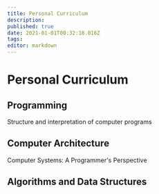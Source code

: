 ```yaml
---
title: Personal Curriculum
description: 
published: true
date: 2021-01-01T00:32:18.016Z
tags: 
editor: markdown
---
```


# Personal Curriculum

## Programming

Structure and interpretation of computer programs

## Computer Architecture
Computer Systems: A Programmer's Perspective

## Algorithms and Data Structures